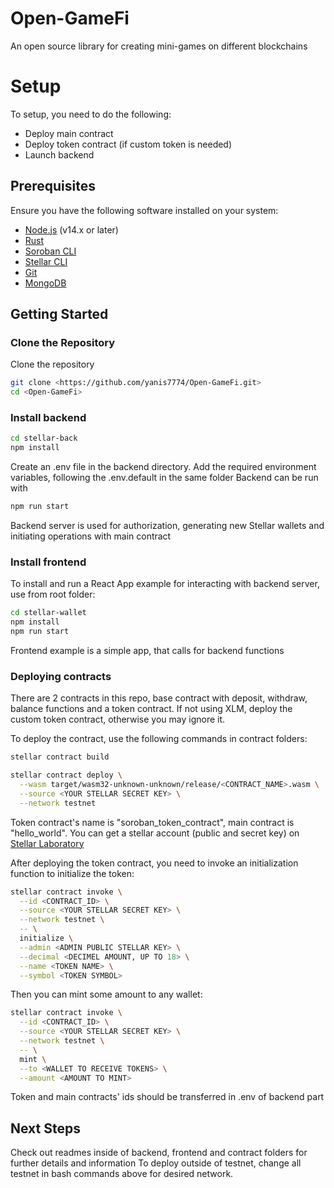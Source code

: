 # Open-GameFi
An open source library for creating mini-games on different blockchains

# Setup
To setup, you need to do the following:

- Deploy main contract
- Deploy token contract (if custom token is needed)
- Launch backend

## Prerequisites

Ensure you have the following software installed on your system:

- [Node.js](https://nodejs.org/en/download/) (v14.x or later)
- [Rust](https://www.rust-lang.org/tools/install)
- [Soroban CLI](https://soroban.stellar.org/docs/getting-started/installation)
- [Stellar CLI](https://developers.stellar.org/docs/stellar-core/software/stellar-core/)
- [Git](https://git-scm.com/)
- [MongoDB](https://www.mongodb.com/try/download/community)

## Getting Started

### Clone the Repository

Clone the repository
```bash
git clone <https://github.com/yanis7774/Open-GameFi.git>
cd <Open-GameFi>
```

### Install backend

```bash
cd stellar-back
npm install
```

Create an .env file in the backend directory. Add the required environment variables, following the .env.default in the same folder
Backend can be run with

```bash
npm run start
```

Backend server is used for authorization, generating new Stellar wallets and initiating operations with main contract

### Install frontend

To install and run a React App example for interacting with backend server, use from root folder:

```bash
cd stellar-wallet
npm install
npm run start
```

Frontend example is a simple app, that calls for backend functions

### Deploying contracts

There are 2 contracts in this repo, base contract with deposit, withdraw, balance functions and a token contract.
If not using XLM, deploy the custom token contract, otherwise you may ignore it.

To deploy the contract, use the following commands in contract folders:

```bash
stellar contract build

stellar contract deploy \
  --wasm target/wasm32-unknown-unknown/release/<CONTRACT_NAME>.wasm \
  --source <YOUR STELLAR SECRET KEY> \
  --network testnet
```

Token contract's name is "soroban_token_contract", main contract is "hello_world". You can get a stellar account (public and secret key)
on [Stellar Laboratory](https://laboratory.stellar.org/#account-creator?network=public)

After deploying the token contract, you need to invoke an initialization function to initialize the token:

```bash
stellar contract invoke \
  --id <CONTRACT_ID> \
  --source <YOUR STELLAR SECRET KEY> \
  --network testnet \
  -- \
  initialize \
  --admin <ADMIN PUBLIC STELLAR KEY> \
  --decimal <DECIMEL AMOUNT, UP TO 18> \
  --name <TOKEN NAME> \
  --symbol <TOKEN SYMBOL>
```

Then you can mint some amount to any wallet:

```bash
stellar contract invoke \
  --id <CONTRACT_ID> \
  --source <YOUR STELLAR SECRET KEY> \
  --network testnet \
  -- \
  mint \
  --to <WALLET TO RECEIVE TOKENS> \
  --amount <AMOUNT TO MINT>
```

Token and main contracts' ids should be transferred in .env of backend part

## Next Steps

Check out readmes inside of backend, frontend and contract folders for further details and information
To deploy outside of testnet, change all testnet in bash commands above for desired network.